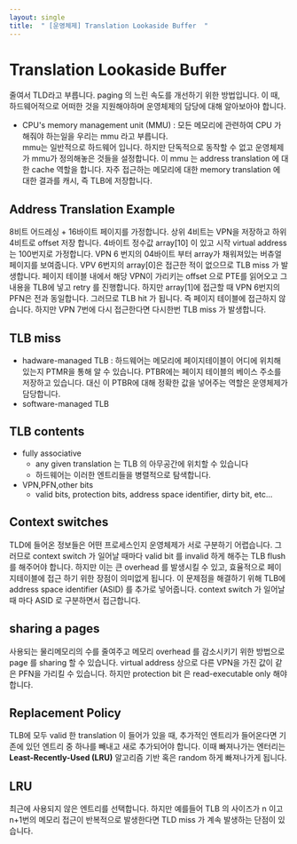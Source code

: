 ```yaml
---
layout: single
title:  " [운영체제] Translation Lookaside Buffer  "
---
```


Translation Lookaside Buffer 
===
줄여서 TLD라고 부릅니다. paging 의 느린 속도를 개선하기 위한 방법입니다. 이 때, 하드웨어적으로 어떠한 것을 지원해야하며 운영체제의 담당에 대해 알아보아야 합니다.    
* CPU's memory management unit (MMU) : 모든 메모리에 관련하여 CPU 가 해줘야 하는일을 우리는 mmu 라고 부릅니다.   
mmu는 일반적으로 하드웨어 입니다. 하지만 단독적으로 동작할 수 없고 운영체제가 mmu가 정의해놓은 것들을 설정합니다. 이 mmu 는 address translation 에 대한 cache 역할을 합니다. 자주 접근하는 메모리에 대한 memory translation 에 대한 결과를 캐시, 즉 TLB에 저장합니다. 

Address Translation Example
---
8비트 어드레싱 + 16바이트 페이지를 가정합니다. 상위 4비트는 VPN을 저장하고 하위 4비트로 offset 저장 합니다. 4바이트 정수값 array[10] 이 있고 시작 virtual address 는 100번지로 가정합니다. VPN 6 번지의 04바이트 부터 array가 채워져있는 버츄얼 페이지를 보여줍니다. VPV 6번지의 array[0]은 접근한 적이 없으므로 TLB miss 가 발생합니다. 페이지 테이블 내에서 해당 VPN이 가리키는 offset 으로 PTE를 읽어오고 그 내용을 TLB에 넣고 retry 를 진행합니다. 하지만 array[1]에 접근할 때  VPN 6번지의 PFN은 전과 동일합니다. 그러므로 TLB hit 가 됩니다. 즉 페이지 테이블에 접근하지 않습니다. 하지만 VPN 7번에 다시 접근한다면 다시한번 TLB miss 가 발생합니다. 

TLB miss
---
* hadware-managed TLB : 하드웨어는 메모리에 페이지테이블이 어디에 위치해 있는지 PTMR을 통해 알 수 있습니다. PTBR에는 페이지 테이블의 베이스 주소를 저장하고 있습니다. 대신 이 PTBR에 대해 정확한 값을 넣어주는 역할은 운영체제가 담당합니다. 
* software-managed TLB

TLB contents
---
* fully associative
    * any given translation 는 TLB 의 아무공간에 위치할 수 있습니다
    * 하드웨어는 이러한 엔트리들을 병렬적으로 탐색합니다. 
* VPN,PFN,other bits
    * valid bits, protection bits, address space identifier, dirty bit, etc...

Context switches
---
TLD에 들어온 정보들은 어떤 프로세스인지 운영체제가 서로 구분하기 어렵습니다. 그러므로 context switch 가 일어날 때마다 valid bit 를 invalid 하게 해주는 TLB flush 를 해주어야 합니다. 하지만 이는 큰 overhead 를 발생시킬 수 있고, 효율적으로 페이지테이블에 접근 하기 위한 장점이 의미없게 됩니다. 이 문제점을 해결하기 위해 TLB에 address space identifier (ASID) 를 추가로 넣어줍니다. context switch 가 일어날 때 마다 ASID 로 구분하면서 접근합니다. 

sharing a pages
---
사용되는 물리메모리의 수를 줄여주고 메모리 overhead 를 감소시키기 위한 방법으로 page 를 sharing 할 수 있습니다. virtual address 상으로 다른 VPN을 가진 값이 같은 PFN을 가리킬 수 있습니다. 하지만 protection bit 은 read-executable only 해야 합니다. 

Replacement Policy
---
TLB에 모두 valid 한 translation 이 들어가 있을 때, 추가적인 엔트리가 들어온다면 기존에 있던 엔트리 중 하나를 빼내고 새로 추가되어야 합니다. 이때 빠져나가는 엔터리는 **Least-Recently-Used (LRU)** 알고리즘 기반 혹은 random 하게 빠져나가게 됩니다. 

LRU
---
최근에 사용되지 않은 엔트리를 선택합니다. 하지만 예를들어 TLB 의 사이즈가 n 이고 n+1번의 메모리 접근이 반복적으로 발생한다면 TLD miss 가 계속 발생하는 단점이 있습니다.